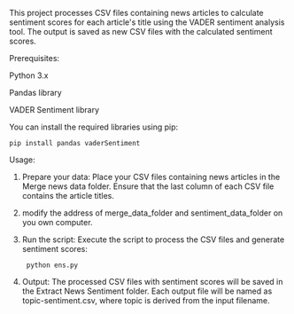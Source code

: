 This project processes CSV files containing news articles to calculate sentiment scores for each article's title using the VADER sentiment analysis tool. The output is saved as new CSV files with the calculated sentiment scores.

Prerequisites:

Python 3.x

Pandas library

VADER Sentiment library

You can install the required libraries using pip:

    pip install pandas vaderSentiment

Usage:

1. Prepare your data: Place your CSV files containing news articles in the Merge news data folder. Ensure that the last column of each CSV file contains the article titles.

3. modify the address of merge_data_folder and sentiment_data_folder on you own computer.

4. Run the script: Execute the script to process the CSV files and generate sentiment scores:

        python ens.py

5. Output: The processed CSV files with sentiment scores will be saved in the Extract News Sentiment folder. Each output file will be named as topic-sentiment.csv, where topic is derived from the input filename.
